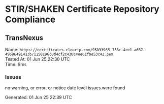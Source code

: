 # STIR/SHAKEN Certificate Repository Compliance

## TransNexus

Name: `https://certificates.clearip.com/95833955-738c-4ee1-a657-49696491413b/1158196c0d4cf2c430c4ee61f9e53c42.pem`\
Tested At: 01 Jun 25 22:30 UTC\
Time: 9ms

### Issues

no warning, or error, or notice date level issues were found

Generated: 01 Jun 25 22:39 UTC